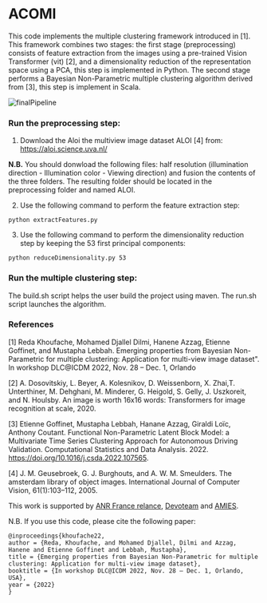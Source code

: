# ACOMI

This code implements the multiple clustering framework introduced in [1]. This framework combines two stages: the first stage (preprocessing) consists of feature extraction from the images using a pre-trained Vision Transformer (vit) [2],  and a 
dimensionality reduction of the representation space using a PCA, this step is implemented in Python. The second stage performs a Bayesian Non-Parametric 
multiple clustering algorithm derived from [3], this step is implement in Scala. 

![finalPipeline](https://user-images.githubusercontent.com/78457170/208433316-d6f951ca-7d91-48ae-b9ab-38c9e63673af.jpg)

### Run the preprocessing step: 

1. Download the Aloi the multiview image dataset ALOI [4] from:  https://aloi.science.uva.nl/

**N.B.** You should donwload the following files: half resolution (illumination direction - Illumination color - Viewing direction) and fusion the contents of the three folders. The resulting folder should be located in the preprocessing folder and named ALOI. 

2. Use the following command to perform the feature extraction step: 

```
python extractFeatures.py 
```

3. Use the following command to perform the dimensionality reduction step by keeping the 53 first principal components:

```
python reduceDimensionality.py 53
```

### Run the multiple clustering step: 

The build.sh script helps the user build the project using maven. The run.sh script launches the algorithm.

### References

[1] Reda Khoufache, Mohamed Djallel Dilmi, Hanene Azzag, Etienne Goffinet, and Mustapha Lebbah. Emerging properties from Bayesian Non-Parametric for multiple clustering: Application for multi-view image dataset". In workshop DLC@ICDM 2022, Nov. 28 – Dec. 1, Orlando

[2] A. Dosovitskiy, L. Beyer, A. Kolesnikov, D. Weissenborn, X. Zhai,T. Unterthiner, M. Dehghani, M. Minderer, G. Heigold, S. Gelly, J. Uszkoreit, and N. Houlsby. An image is worth 16x16 words: Transformers for image recognition at scale, 2020.

[3] Etienne Goffinet, Mustapha Lebbah, Hanane Azzag, Giraldi Loïc, Anthony Coutant. Functional Non-Parametric Latent Block Model: a Multivariate Time Series Clustering Approach for Autonomous Driving Validation. Computational Statistics and Data Analysis. 2022. https://doi.org/10.1016/j.csda.2022.107565.

[4]  J. M. Geusebroek, G. J. Burghouts, and A. W. M. Smeulders. The amsterdam library of object images. International Journal of Computer Vision, 61(1):103–112, 2005.

This work is supported by [ANR France relance](https://anr.fr/fr/lanr/instruments-de-financement/plan-de-relance/), [Devoteam](https://www.devoteam.com/) and [AMIES](https://www.agence-maths-entreprises.fr/public/pages/index.html).

N.B. If you use this code, please cite the following paper: 

```
@inproceedings{khoufache22,
author = {Reda, Khoufache, and Mohamed Djallel, Dilmi and Azzag, Hanene and Etienne Goffinet and Lebbah, Mustapha},
title = {Emerging properties from Bayesian Non-Parametric for multiple clustering: Application for multi-view image dataset},
booktitle = {In workshop DLC@ICDM 2022, Nov. 28 – Dec. 1, Orlando, USA},
year = {2022}
}

```
